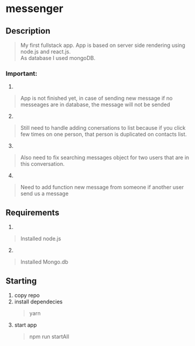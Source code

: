 # messenger
## Description
> My first fullstack app. App is based on server side rendering using node.js and react.js.  
> As database I used mongoDB. 

### Important: 
1.
>App is not finished yet, in case of sending new message if no messeages are in database, the message will not be sended 
2.
>Still need to handle adding conersations to list because if you click few times on one person, that person is duplicated on  contacts list.
3.
>Also need to fix searching messages object for two users that are in this conversation. 
4.
>Need to add function new message from someone if another user send us a message

## Requirements
1.
>Installed node.js
2.
>Installed Mongo.db


## Starting 

1. copy repo
2. install dependecies
    >yarn 
3. start app 
    >npm run startAll
